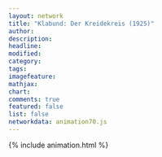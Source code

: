 ```yaml
---
layout: network
title: "Klabund: Der Kreidekreis (1925)"
author:
description:
headline:
modified:
category:
tags:
imagefeature: 
mathjax: 
chart: 
comments: true
featured: false
list: false
networkdata: animation70.js
---
```

{% include animation.html %}
